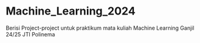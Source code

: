# Machine_Learning_2024
Berisi Project-project untuk praktikum mata kuliah Machine Learning Ganjil 24/25 JTI Polinema
